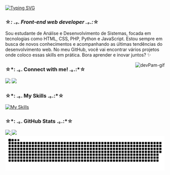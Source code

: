 <a href="https://git.io/typing-svg"><img src="https://readme-typing-svg.demolab.com?font=Fira+Code&pause=1000&color=FB8795&random=false&width=435&lines=Ol%C3%A1%2C+eu+sou+a+P%C3%A2mella+Siqueira!" alt="Typing SVG" /></a>
### ☆*: .｡. Front-end web developer .｡.:*☆ 
  Sou estudante de Análise e Desenvolvimento de Sistemas, focada em tecnologias como HTML, CSS, PHP, Python e JavaScript. Estou sempre em busca de novos conhecimentos e acompanhando as últimas tendências do desenvolvimento web. No meu GitHub, você vai encontrar vários projetos onde coloco essas skills em prática. Bora aprender e inovar juntos? ✨

<img align="right" alt="devPam-gif" height="200px" src="https://media.discordapp.net/attachments/1256337060839690281/1256337114988019773/gif-pam.gif?ex=6680669d&is=667f151d&hm=b9b8547cece39bff04b8623684cea2139a4c9b957d5ad92580ce20ecb3626532&=">

<div>
  <h3>☆*: .｡. Connect with me! .｡.:*☆</h3>
  <a href = "mailto:contatopamellasiqueira@gmail.com"><img src="https://img.shields.io/badge/Gmail-D14836?style=for-the-badge&logo=gmail&logoColor=white" target="_blank"></a>
  <a href="https://www.linkedin.com/in/pamellasiq" target="_blank"><img src="https://img.shields.io/badge/-LinkedIn-0077B5?style=for-the-badge&logo=linkedin&logoColor=white" target="_blank"></a> 
</div>

<h3>☆*: .｡. My Skills .｡.:*☆</h3>

 [![My Skills](https://skillicons.dev/icons?i=html,css,sass,js,bootstrap,ps,figma,py,php,mysql&theme=dark)](https://skillicons.dev)
 
<div>
  <h3> ☆*: .｡. GitHub Stats .｡.:*☆ </h3>
  <a href="https://www.linkedin.com/in/pamellasiq/">
  <img height="150" src="https://github-readme-stats.vercel.app/api?username=pamellasiq&show_icons=true&theme=dracula"/>
  <img height="150" src="https://github-readme-stats.vercel.app/api/top-langs/?username=pamellasiq&layout=compact&theme=dracula"/>
</div>
    
<picture align="center">
  <source media="(prefers-color-scheme: dark)" srcset="https://raw.githubusercontent.com/pamellasiq/pamellasiq/output/github-contribution-grid-snake-dark.svg">
  <source media="(prefers-color-scheme: light)" srcset="https://raw.githubusercontent.com/pamellasiq/pamellasiq/output/github-contribution-grid-snake-dark.svg">
  <img align="center" alt="github contribution grid snake animation" src="https://raw.githubusercontent.com/pamellasiq/pamellasiq/output/github-contribution-grid-snake.svg">
</picture>

